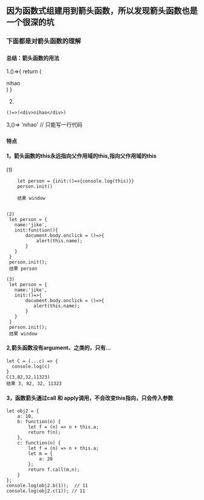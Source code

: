 <!--
 * @Description: 
 * @Author: xiao.zhang
 * @Date: 2020-08-27 10:54:58
 * @LastEditors: xiao.zhang
 * @LastEditTime: 2020-08-31 10:26:09
-->
## 因为函数式组建用到箭头函数，所以发现箭头函数也是一个很深的坑
### 下面都是对箭头函数的理解

###  `总结：箭头函数的用法`
1.()=>{
   return (<div>nihao</div>)
 }

 2.
 `()=>(<div>nihao</div>)`

 3,()=> 'nihao' // 只能写一行代码

### `特点`

#### 1，箭头函数的this永远指向父作用域的this,指向父作用域的this

(1) 
```
    let person = {init:()=>{console.log(this)}}
    person.init() 
    
    结果 window


(2)
 let person = {
   name:'jike',
   init:function(){
       document.body.onclick = ()=>{
           alert(this.name);                 
       }
   }
 }
 person.init();
 结果 person

(3)
 let person = {
   name:'jike',
   init:()=>{
       document.body.onclick = ()=>{
          alert(this.name);                 
       }
   }
 }
 person.init();
 结果 window
```
#### 2,箭头函数没有argument、之类的，只有...
```
let C = (...c) => {
  console.log(c)
}
C(3,82,32,11323)
结果 3, 82, 32, 11323
```
#### 3，函数箭头通过call 和 apply调用，不会改变this指向，只会传入参数
```
let obj2 = {
    a: 10,
    b: function(n) {
        let f = (n) => n + this.a;
        return f(n);
    },
    c: function(n) {
        let f = (n) => n + this.a;
        let m = {
            a: 20
        };
        return f.call(m,n);
    }
};
console.log(obj2.b(1));  // 11
console.log(obj2.c(1)); // 11
```






